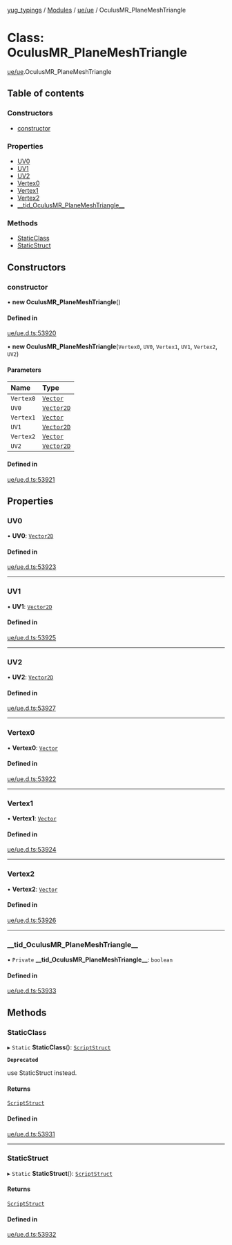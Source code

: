 [yug_typings](../README.md) / [Modules](../modules.md) / [ue/ue](../modules/ue_ue.md) / OculusMR\_PlaneMeshTriangle

# Class: OculusMR\_PlaneMeshTriangle

[ue/ue](../modules/ue_ue.md).OculusMR_PlaneMeshTriangle

## Table of contents

### Constructors

- [constructor](ue_ue.OculusMR_PlaneMeshTriangle.md#constructor)

### Properties

- [UV0](ue_ue.OculusMR_PlaneMeshTriangle.md#uv0)
- [UV1](ue_ue.OculusMR_PlaneMeshTriangle.md#uv1)
- [UV2](ue_ue.OculusMR_PlaneMeshTriangle.md#uv2)
- [Vertex0](ue_ue.OculusMR_PlaneMeshTriangle.md#vertex0)
- [Vertex1](ue_ue.OculusMR_PlaneMeshTriangle.md#vertex1)
- [Vertex2](ue_ue.OculusMR_PlaneMeshTriangle.md#vertex2)
- [\_\_tid\_OculusMR\_PlaneMeshTriangle\_\_](ue_ue.OculusMR_PlaneMeshTriangle.md#__tid_oculusmr_planemeshtriangle__)

### Methods

- [StaticClass](ue_ue.OculusMR_PlaneMeshTriangle.md#staticclass)
- [StaticStruct](ue_ue.OculusMR_PlaneMeshTriangle.md#staticstruct)

## Constructors

### constructor

• **new OculusMR_PlaneMeshTriangle**()

#### Defined in

[ue/ue.d.ts:53920](https://github.com/YugMetaverse/yug_typings/blob/25cad34/ue/ue.d.ts#L53920)

• **new OculusMR_PlaneMeshTriangle**(`Vertex0`, `UV0`, `Vertex1`, `UV1`, `Vertex2`, `UV2`)

#### Parameters

| Name | Type |
| :------ | :------ |
| `Vertex0` | [`Vector`](ue_ue_s.Vector.md) |
| `UV0` | [`Vector2D`](ue_ue_s.Vector2D.md) |
| `Vertex1` | [`Vector`](ue_ue_s.Vector.md) |
| `UV1` | [`Vector2D`](ue_ue_s.Vector2D.md) |
| `Vertex2` | [`Vector`](ue_ue_s.Vector.md) |
| `UV2` | [`Vector2D`](ue_ue_s.Vector2D.md) |

#### Defined in

[ue/ue.d.ts:53921](https://github.com/YugMetaverse/yug_typings/blob/25cad34/ue/ue.d.ts#L53921)

## Properties

### UV0

• **UV0**: [`Vector2D`](ue_ue_s.Vector2D.md)

#### Defined in

[ue/ue.d.ts:53923](https://github.com/YugMetaverse/yug_typings/blob/25cad34/ue/ue.d.ts#L53923)

___

### UV1

• **UV1**: [`Vector2D`](ue_ue_s.Vector2D.md)

#### Defined in

[ue/ue.d.ts:53925](https://github.com/YugMetaverse/yug_typings/blob/25cad34/ue/ue.d.ts#L53925)

___

### UV2

• **UV2**: [`Vector2D`](ue_ue_s.Vector2D.md)

#### Defined in

[ue/ue.d.ts:53927](https://github.com/YugMetaverse/yug_typings/blob/25cad34/ue/ue.d.ts#L53927)

___

### Vertex0

• **Vertex0**: [`Vector`](ue_ue_s.Vector.md)

#### Defined in

[ue/ue.d.ts:53922](https://github.com/YugMetaverse/yug_typings/blob/25cad34/ue/ue.d.ts#L53922)

___

### Vertex1

• **Vertex1**: [`Vector`](ue_ue_s.Vector.md)

#### Defined in

[ue/ue.d.ts:53924](https://github.com/YugMetaverse/yug_typings/blob/25cad34/ue/ue.d.ts#L53924)

___

### Vertex2

• **Vertex2**: [`Vector`](ue_ue_s.Vector.md)

#### Defined in

[ue/ue.d.ts:53926](https://github.com/YugMetaverse/yug_typings/blob/25cad34/ue/ue.d.ts#L53926)

___

### \_\_tid\_OculusMR\_PlaneMeshTriangle\_\_

• `Private` **\_\_tid\_OculusMR\_PlaneMeshTriangle\_\_**: `boolean`

#### Defined in

[ue/ue.d.ts:53933](https://github.com/YugMetaverse/yug_typings/blob/25cad34/ue/ue.d.ts#L53933)

## Methods

### StaticClass

▸ `Static` **StaticClass**(): [`ScriptStruct`](ue_ue.ScriptStruct.md)

**`Deprecated`**

use StaticStruct instead.

#### Returns

[`ScriptStruct`](ue_ue.ScriptStruct.md)

#### Defined in

[ue/ue.d.ts:53931](https://github.com/YugMetaverse/yug_typings/blob/25cad34/ue/ue.d.ts#L53931)

___

### StaticStruct

▸ `Static` **StaticStruct**(): [`ScriptStruct`](ue_ue.ScriptStruct.md)

#### Returns

[`ScriptStruct`](ue_ue.ScriptStruct.md)

#### Defined in

[ue/ue.d.ts:53932](https://github.com/YugMetaverse/yug_typings/blob/25cad34/ue/ue.d.ts#L53932)
